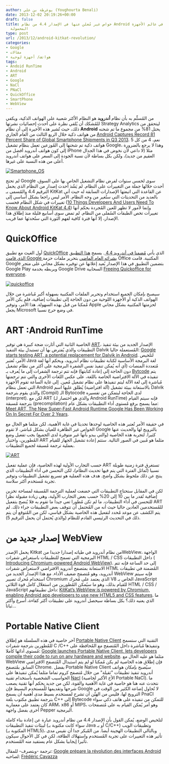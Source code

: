 ```yaml
---
author: يوغرطة بن علي (Youghourta Benali)
date: 2013-12-02 20:19:26+00:00
draft: false
title: خواص غير مُعلن عنها في الإصدار 4.4 من نظام Android تُمهّد لثورة في عالم الأجهزة
  المحمولة
type: post
url: /2013/12/android-kitkat-revolution/
categories:
- Google
- مقالات
- هواتف/ أجهزة لوحية
tags:
- Andoid RunTime
- Android
- ART
- Google
- NaCl
- PNaCl
- QuickOffice
- SmartPhone
- WebView
---
```


من المُسلّم به بأن نظام **أندرويد** هو النظام الأكثر شعبية على الهواتف الذكية، ويكفي للمُشكك أن يُلقي نظرة على أحدث إحصائيات نشرتها Strategy Analytics ليتحقق من ذلك، حيث تُشير هذه الأخيرة إلى أن نظام **Android** يحتل 81% من مجموع ما تم شحنه من هواتف ذكية خلال الربع الثالث من العام الجاري [Android Captures Record 81 Percent Share of Global Smartphone Shipments in Q3 2013](http://blogs.strategyanalytics.com/WSS/post/2013/10/31/Android-Captures-Record-81-Percent-Share-of-Global-Smartphone-Shipments-in-Q3-2013.aspx). نعم، 4 من كل 5 هواتف ذكية تم شحنها إلى المُوزعين تعمل بنظام تشغيل Google، وهذا لا يرجع بالضرورة إلى كون هواتف أندرويد أفضل من iPhone مثلا (لا داعي لأن نخوض في هذا الجدال العقيم من جديد)، ولكن بكل بساطة لأن نسبة الجودة إلى السعر على هواتف أندرويد أعلى من هذه النسبة على غيرها.




[![Smartphone_OS](https://www.it-scoop.com/wp-content/uploads/2013/12/Smartphone_OS.jpg)
](https://www.it-scoop.com/wp-content/uploads/2013/12/Smartphone_OS.jpg)




لم تحتج Google سوى لخمس سنوات لفرض نظام التشغيل الخاص بها على السوق، أحدث خلالها جملة من التغييرات على النظام. لم يَشُذ أحدث إصدار من النظام الذي يحمل الترقيم 4.4 والمُسمى بـ KitKat عن القاعدة التي اتبعتها الإصدارات السابقة له حيث أتى بالعديد من التحديثات التي ستُغير من وجه النظام. الأمر ليس راجعا بشكل أساسي إلى تغييرات في شكل النظام فحسب ([10 Things Developers And Users Need To Know About Android KitKat 4.4](http://readwrite.com/2013/11/07/android-kitkat-developers-users)) وإنما لأمور لا تظهر للعين المُجردة بحكم أنها تغييرات تخص الطبقات السُفلى من النظام. لم تمض سوى أسابيع قليلة منذ إطلاق هذا الإصدار، إلا أنها فترة كافية لفهم الثورة التي ستُحدثها عما قريب.





# QuickOffice




أول الغيث مع تطبيق [QuickOffice](https://play.google.com/store/apps/details?id=com.quickoffice.android) الذي يأتي [مُضمن](http://research.gigaom.com/2013/11/google-quickoffice-ships-with-android-kitkat/)[ا في أندرويد ](http://research.gigaom.com/2013/11/google-quickoffice-ships-with-android-kitkat/)[4.4 ](http://research.gigaom.com/2013/11/google-quickoffice-ships-with-android-kitkat/). يسمح [هذا التطبيق الذي قامت ](https://www.it-scoop.com/2012/06/google-quickoffice-meebo/)[Google بشرائه العام الماضي](https://www.it-scoop.com/2012/06/google-quickoffice-meebo/) بتحرير ملفات حزمة Office المكتبية. قامت Google بتضمين التطبيق في هذا الإصدار بُعيد إعلانها عن توفيره بشكل مجاني على متجر Google Play وبربطه بخدمة Google Drive السحابية [Freeing Quickoffice for everyone](https://plus.google.com/+GoogleDrive/posts/Gz5GpSeCW4x).




[![quickoffice](https://www.it-scoop.com/wp-content/uploads/2013/12/quickoffice.png)
](https://www.it-scoop.com/wp-content/uploads/2013/12/quickoffice.png)




سيصبح بإمكان الجميع استخدام وتحرير الملفات المكتبية بسهولة أكبر مُباشرة من خلال الهواتف الذكية أو الأجهزة اللوحية من دون الحاجة إلى تطبيقات إضافية، فلم يكن الأمر مُمكنا من قبل بهذه السهولة. هذا الأمر، وتوفير Apple لحزمتها المكتبية بشكل مجاني يجعل Microsoft في وضع حرج نسبيا.





# ART :Android RunTime




الخاصية الثانية التي أثارت ضجة كبيرة هي توفير [ART](http://source.android.com/devices/tech/dalvik/art.html)، الإصدار الجديد من بيئة تنفيذ التطبيقات والذي يُفترض بها أن تستبدل بيئة التنفيذ Dalvik المُستعملة حاليا: [Google starts testing ART, a potential replacement for Dalvik in Android](http://gigaom.com/2013/11/06/google-starts-testing-art-a-potential-replacement-for-dalvik-in-android/). لتلخيص الأمر، تُعتبر Java لغة البرمجة الأساسية لكتابة تطبيقات نظام أندرويد، وبحكم أنها لغة مُتعددة المنصات (أي أنه يُمكن تنفيذ نفس الشفرة البرمجية على أكثر من نظام تشغيل دون الحاجة إلى إعادة كتابتها) فإنه تتم ترجمة الشفرات إلى ما يُعرف بـ [Bytcode](http://en.wikipedia.org/wiki/Java_bytecode) يتم تنفيذه في الآلة الافتراضية الخاصة باللغة، على عكس اللغات الأخرى والتي تتم ترجمتها مُباشرة إلى لغة الآلة ليتم تنفيذها على نظام تشغيل مُعين. إلى غاية الساعة تقوم الأجهزة التي تعمل بنظام Android بالاستعانة ببيئة تشغيل (آلة افتراضية) يُطلق عليها اسم Dalvik والذي يقوم بترجمة (Compil) الـ Bytocode لدى الحاجة ليتمكن من تفسيره (interpret). لكن مع ART (والذي هو اختصار لـ Android RunTime) فإنه سيتم القيام بترجمة مُسبقة (precompilation) مما يسمح برفع مُستوى أداء التطبيقات بشكل عام: [Meet ART, The New Super-Fast Android Runtime Google Has Been Working On In Secret For Over 2 Years](http://www.androidpolice.com/2013/11/06/meet-art-part-1-the-new-super-fast-android-runtime-google-has-been-working-on-in-secret-for-over-2-years-debuts-in-kitkat/).




في حقيقة الأمر تُعتبر هذه الخاصية لوحدها تحديثا في غاية الأهمية، لكن مثلما هو الحال مع الخواص غير الظاهرة للعيان بشكل مُباشر، لا تقوم Google بالترويج لها والحديث عنها كثيرا. لتجربة هذه الخاصية (والتي يبدو بأنها غير متوفرة لدى الجميع) يجب تفعيل وضع المُطورين، واختيار ART مثلما هو مُبين في الصور التالية. ستتم إعادة تشغيل الجهاز للقيام بعملية ترجمة مُسبقة لجميع التطبيقات.




[![ART](https://www.it-scoop.com/wp-content/uploads/2013/12/ART.jpg)
](https://www.it-scoop.com/wp-content/uploads/2013/12/ART.jpg)




حسب التجارب الأولية لهذه الخاصية، فإن عملية تفعيل ART تستغرق فترة زمنية طويلة نسبيا (تُماثل الفترة التي يتم فيها تحديث النظام)، لكن التحسن في أداء التطبيقات الذي ينتج عن ذلك ملحوظ بشكل واضح. هدف هذه العملية هو تسريع تشغيل التطبيقات وتوفير تجربة مُستخدم أكثر سلاسة.




لكن في المقابل ستحتاج التطبيقات التي خضغت لعملية الترجمة المُسبقة لمساحة تخزين إضافية تُقدر ما بين 10 إلى 20% حسب بعض التجارب الأولية، وهي زيادة مقبولة نظرا للتحسن في أداء التطبيقات. ما لم تكن مُطورا تعي جيدا ما تقوم به فلا يُنصح بتفعيل ART للمُستخدمين العادين حاليا حيث أنه من المُحتمل أن تتوقف بعض التطبيقات جراء ذلك. لم يتم الكشف عن موعد مُحدد لتفعيل هذه الخاصية بشكل قياسي، لكن من المُتوقع أن يتم ذلك في التحديث الرئيسي القادم للنظام (والذي يُحتمل أن يحمل الترقيم 5).





# إصدار جديد من WebView




يحمل الإصدر Kitkat من نظام أندرويد في طياته إصدارا جديدا منWebView، الواجهة البرمجية التي تسمح للتطبيقات باستعراض شفرات HTML / CSS داخل التطبيقات ( [Introducing Chromium-powered Android WebView](http://blog.chromium.org/2013/11/introducing-chromium-powered-android.html)). إلى حد الساعة فإنه تتم الاستعانة بمتصفح أندرويد الافتراضي لاستعراض شفرات HTML المُضمنة في تطبيقات أندرويد، وهو مُتصفح ضعيف الأداء. مع هذا الإصدار الجديد من WebView فإنه سيتم استخدام مُحرك تصيير Chromium الذي يعتمد على مُحرك V8 الخاص بـ JavaScript للقيام بذلك، وهو ما سيُمكن المُطورين من استغلال كامل قوة الثلاثي HTML / CSS / JavaScript داخل تطبيقاتهم: [KitKat’s WebView is powered by Chromium, enabling Android app developers to use new HTML5 and CSS features](http://thenextweb.com/google/2013/11/02/kitkats-webview-powered-chromium-enabling-android-app-developers-use-new-html5-css-features). ما الذي يعنيه ذلك؟ بكل بساطة سيحصل أندرويد على تطبيقات أكثر كفاءة، أسرع وأكثر ثباتا...





# Portable Native Client




آخر خاصية في هذه السلسلة هو إطلاق [Portable Native Client](http://blog.chromium.org/2013/11/portable-native-client-pinnacle-of.html) التقنية التي ستسمح للمُطورين بترجمة شفرات C /C++ وتنفيذها مُباشرة داخل المُتصفح مع المُحافظة على مُستوى أدائها كاملا: [Google launches Portable Native Client, lets developers compile their code to run on any hardware and website](http://thenextweb.com/google/2013/11/12/google-launches-portable-native-client-lets-developers-compile-code-run-hardware-site/). مثلما هو عليه الحال مع WebView فإن إطلاق هذه الخاصية لم يكن مُمكنا لو لم يتم استبدال المُتصفح الافتراضي السابق بمُتصفح Chrome. بفضل Portable Native Client سيُصبح بإمكان هواتف أندرويد تنفيذ تطبيقات "ثقيلة" من خلال مُتصفح كروم تماما مثلما يُمكن تنفيذها على الحواسيب الشخصية باستخدام تقنية [Nacl](https://www.it-scoop.com/2013/10/google-mozilla-kill-plugins/) (الأخ الأكبر لخاصية Portable NaCl). ما نتحدث عنه هنا هو خاصية في غاية الأهمية والقوة، لكن من جديد بحكم أنها تقنية يصعب شرحها وتقديمها للُمستخدم البسيط فإن Google لا تُحاول إضاعة الكثير من الوقت في الترويج لها، فليس من الهيّن أن تشرح لمستخدم بسيط مدى أهمية أن يسمح PnaCl بترجمة تطبيق مكتوب بلغة C++ إلى Bytecode للتمكن من تنفيذه على هاتف ذكي سواء كان يعتمد على معمارية ARM، x86 أو MIPS، وهو أمر يُمكن القيام به على مُتصفحات أخرى بفضل واجهة Pepper البرمجية.




لتلخيص الوضع، يُمكن القول بأن الإصدار 4.4 من نظام أندرويد عبارة عن إعادة بناء كاملة لبيئات تنفيذ التطبيقات (سواء كانت مكتوبة بـ Java أو بـ C/C++) وتطبيقات الويب (المكتوبة بـ HTML5)، وبالتالي التطبيقات الهجينة أيضا. من المُبكر جدا أن نقيس مدى تأثير هذه التغييرات على تجربة المُستخدم واستهلاك الطاقة، لكن في كل الأحوال سيكون تأثيرا إيجابيا بشكل عام يستفيد منه المُستخدم.




ترجمة -وبتصرف- للمقال: [Google prépare la révolution des interfaces Android](http://www.interfacesriches.fr/2013/11/12/google-prepare-revolution-interfaces-android/) لصاحبه: [Frédéric Cavazza](https://twitter.com/FredCavazza)
